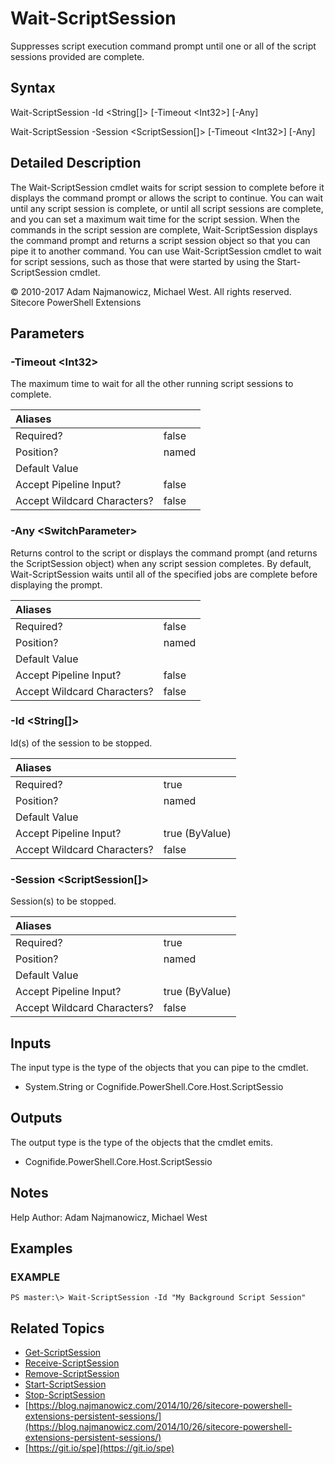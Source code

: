 # Wait-ScriptSession

Suppresses script execution command prompt until one or all of the script sessions provided are complete.

## Syntax

Wait-ScriptSession -Id &lt;String\[\]&gt; \[-Timeout &lt;Int32&gt;\] \[-Any\]

Wait-ScriptSession -Session &lt;ScriptSession\[\]&gt; \[-Timeout &lt;Int32&gt;\] \[-Any\]

## Detailed Description

The Wait-ScriptSession cmdlet waits for script session to complete before it displays the command prompt or allows the script to continue. You can wait until any script session is complete, or until all script sessions are complete, and you can set a maximum wait time for the script session. When the commands in the script session are complete, Wait-ScriptSession displays the command prompt and returns a script session object so that you can pipe it to another command. You can use Wait-ScriptSession cmdlet to wait for script sessions, such as those that were started by using the Start-ScriptSession cmdlet.

© 2010-2017 Adam Najmanowicz, Michael West. All rights reserved. Sitecore PowerShell Extensions

## Parameters

### -Timeout  &lt;Int32&gt;

The maximum time to wait for all the other running script sessions to complete.

| Aliases |  |
| :--- | :--- |
| Required? | false |
| Position? | named |
| Default Value |  |
| Accept Pipeline Input? | false |
| Accept Wildcard Characters? | false |

### -Any  &lt;SwitchParameter&gt;

Returns control to the script or displays the command prompt \(and returns the ScriptSession object\) when any script session completes. By default, Wait-ScriptSession waits until all of the specified jobs are complete before displaying the prompt.

| Aliases |  |
| :--- | :--- |
| Required? | false |
| Position? | named |
| Default Value |  |
| Accept Pipeline Input? | false |
| Accept Wildcard Characters? | false |

### -Id  &lt;String\[\]&gt;

Id\(s\) of the session to be stopped.

| Aliases |  |
| :--- | :--- |
| Required? | true |
| Position? | named |
| Default Value |  |
| Accept Pipeline Input? | true \(ByValue\) |
| Accept Wildcard Characters? | false |

### -Session  &lt;ScriptSession\[\]&gt;

Session\(s\) to be stopped.

| Aliases |  |
| :--- | :--- |
| Required? | true |
| Position? | named |
| Default Value |  |
| Accept Pipeline Input? | true \(ByValue\) |
| Accept Wildcard Characters? | false |

## Inputs

The input type is the type of the objects that you can pipe to the cmdlet.

* System.String or Cognifide.PowerShell.Core.Host.ScriptSessio 

## Outputs

The output type is the type of the objects that the cmdlet emits.

* Cognifide.PowerShell.Core.Host.ScriptSessio 

## Notes

Help Author: Adam Najmanowicz, Michael West

## Examples

### EXAMPLE

```text
PS master:\> Wait-ScriptSession -Id "My Background Script Session"
```

## Related Topics

* [Get-ScriptSession](get-scriptsession.md)
* [Receive-ScriptSession](receive-scriptsession.md)
* [Remove-ScriptSession](remove-scriptsession.md)
* [Start-ScriptSession](start-scriptsession.md)
* [Stop-ScriptSession](stop-scriptsession.md)
* [https://blog.najmanowicz.com/2014/10/26/sitecore-powershell-extensions-persistent-sessions/](https://blog.najmanowicz.com/2014/10/26/sitecore-powershell-extensions-persistent-sessions/) 
* [https://git.io/spe](https://git.io/spe) 

